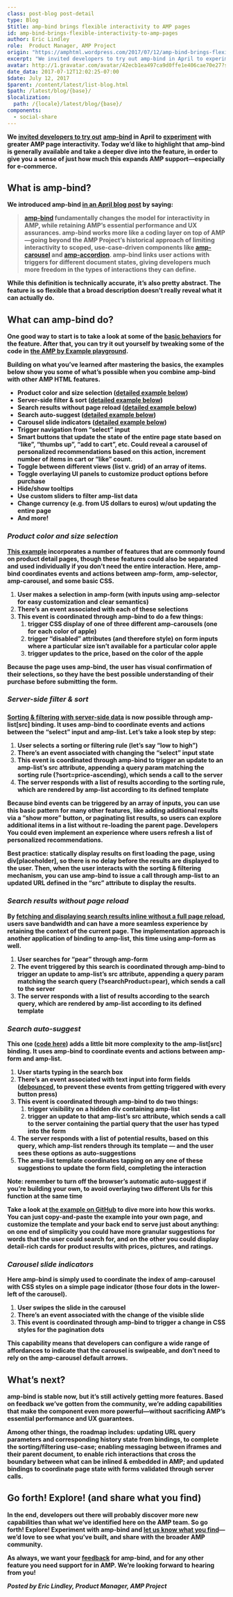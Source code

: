 ```yaml
---
class: post-blog post-detail
type: Blog
$title: amp-bind brings flexible interactivity to AMP pages
id: amp-bind-brings-flexible-interactivity-to-amp-pages
author: Eric Lindley
role:  Product Manager, AMP Project
origin: "https://amphtml.wordpress.com/2017/07/12/amp-bind-brings-flexible-interactivity-to-amp-pages/amp/"
excerpt: "We invited developers to try out amp-bind in April to experiment with greater AMP page interactivity. Today we’d like to highlight that amp-bind is generally available and take a deeper dive into the feature, in order to give you a sense of just how much this expands AMP support—especially for e-commerce. What is amp-bind? We [&#8230;]"
avatar: http://1.gravatar.com/avatar/42ecb1ea497ca9d0ffe1e406cae70e27?s=96&d=identicon&r=G
date_data: 2017-07-12T12:02:25-07:00
$date: July 12, 2017
$parent: /content/latest/list-blog.html
$path: /latest/blog/{base}/
$localization:
  path: /{locale}/latest/blog/{base}/
components:
  - social-share
---
```


<div class="amp-wp-article-content">
<p><strong>We </strong><a href="https://amphtml.wordpress.com/2017/04/19/test-amp-bind-on-your-site-with-an-origin-trial/amp/"><strong>invited developers to try out</strong></a> <a href="https://www.ampproject.org/docs/reference/components/dynamic/amp-bind"><strong>amp-bind</strong></a><strong> in April to </strong><a href="https://www.ampproject.org/docs/reference/experimental"><strong>experiment</strong></a><strong> with greater AMP page interactivity. Today we’d like to highlight that </strong><b>amp-bind is generally available</b><strong> and take a deeper dive into the feature, in order to give you a sense of just how much this expands AMP support—especially for e-commerce.</strong></p>
<h2><strong>What is amp-bind?</strong></h2>
<p><strong>We introduced amp-bind </strong><a href="https://amphtml.wordpress.com/2017/04/19/test-amp-bind-on-your-site-with-an-origin-trial/amp/"><strong>in an April blog post</strong></a><strong> by saying:</strong></p>
<blockquote><p><a href="https://www.ampproject.org/docs/reference/components/dynamic/amp-bind"><strong>amp-bind</strong></a><strong> fundamentally changes the model for interactivity in AMP, while retaining AMP’s essential performance and UX assurances. amp-bind works more like a coding layer on top of AMP—going beyond the AMP Project’s historical approach of limiting interactivity to scoped, use-case-driven components like </strong><a href="https://www.ampproject.org/docs/reference/components/layout/amp-carousel"><strong>amp-carousel</strong></a><strong> and </strong><a href="https://www.ampproject.org/docs/reference/components/layout/amp-accordion"><strong>amp-accordion</strong></a><strong>. amp-bind links user actions with triggers for different document states, giving developers much more freedom in the types of interactions they can define.</strong></p></blockquote>
<p><strong>While this definition is technically accurate, it&#8217;s also pretty abstract. The feature is so flexible that a broad description doesn’t really reveal what it can actually do.</strong></p>
<h2><strong>What can amp-bind do?</strong></h2>
<p><strong>One good way to start is to take a look at some of the </strong><a href="https://ampbyexample.com/components/amp-bind/"><strong>basic behaviors</strong></a><strong> for the feature. After that, you can try it out yourself by tweaking some of the code in </strong><a href="https://ampbyexample.com/playground/#url=https%3A%2F%2Fampbyexample.com%2Fcomponents%2Famp-bind%2Fsource%2F"><strong>the AMP by Example playground</strong></a><strong>.</strong></p>
<p><strong>Building on what you’ve learned after mastering the basics, the examples below show you some of what’s possible when you combine amp-bind with other AMP HTML features.</strong></p>
<ul>
<li ><strong>Product color and size selection (<a href="#product-color-and-size-selection">detailed example below</a>)</strong></li>
<li ><strong>Server-side filter &amp; sort (<a href="#server-side-filter-and-sort">detailed example below</a>)</strong></li>
<li ><strong>Search results without page reload (<a href="#search-results-without-reload">detailed example below</a>)</strong></li>
<li ><strong>Search auto-suggest (<a href="#auto-suggest">detailed example below</a>)</strong></li>
<li ><strong>Carousel slide indicators (<a href="#slide-indicators">detailed example below</a>)</strong></li>
<li ><strong>Trigger navigation from &#8220;select&#8221; input</strong></li>
<li ><strong>Smart buttons that update the state of the entire page state based on “like”, “thumbs up”, “add to cart”, etc. Could reveal a carousel of personalized recommendations based on this action, increment number of items in cart or “like” count.</strong></li>
<li ><strong>Toggle between different views (list v. grid) of an array of items.</strong></li>
<li ><strong>Toggle overlaying UI panels to customize product options before purchase</strong></li>
<li ><strong>Hide/show tooltips</strong></li>
<li ><strong>Use custom sliders to filter amp-list data</strong></li>
<li ><strong>Change currency (e.g. from US dollars to euros) w/out updating the entire page</strong></li>
<li ><strong>And more!</strong></li>
</ul>
<h3 id="product-color-and-size-selection"><i><strong>Product color and size selection</strong></i></h3>
<p><div class="wp-image alignnone  wp-image-1474 aligncenter"><amp-img layout='fixed' width="348" height="623" src="https://amphtml.files.wordpress.com/2017/07/bind-product2.gif?w=348&#038;h=623"></amp-img></p>
<p><a href="https://ampbyexample.com/samples_templates/product_page/preview/"><strong>This example</strong></a><strong> incorporates a number of features that are commonly found on product detail pages, though these features could also be separated and used individually if you don’t need the entire interaction. Here, amp-bind coordinates events and actions between amp-form, amp-selector, amp-carousel, and some basic CSS.</strong></p>
<ol>
<li ><strong>User makes a selection in amp-form (with inputs using amp-selector for easy customization and clear semantics)</strong></li>
<li ><strong>There’s an event associated with each of these selections</strong></li>
<li ><strong>This event is coordinated through amp-bind to do a few things:</strong>
<ol>
<li ><strong>trigger CSS display of one of three different amp-carousels (one for each color of apple)</strong></li>
<li ><strong>trigger “disabled” attributes (and therefore style) on form inputs where a particular size isn’t available for a particular color apple</strong></li>
<li ><strong>trigger updates to the price, based on the color of the apple</strong></li>
</ol>
</li>
</ol>
<p><strong>Because the page uses amp-bind, the user has visual confirmation of their selections, so they have the best possible understanding of their purchase before submitting the form.</strong></p>
<h3 id="server-side-filter-and-sort" ><i><strong>Server-side filter &amp; sort</strong></i></h3>
<h3 ><div class="wp-image alignnone  wp-image-1477"><amp-img layout='fixed' width="327" height="570" src="https://amphtml.files.wordpress.com/2017/07/bind-filter-sort1.gif?w=327&#038;h=570"></amp-img></h3>
<p><a href="https://ampbyexample.com/samples_templates/product_browse_page/preview/"><strong>Sorting &amp; filtering with server-side data</strong></a><strong> is now possible through amp-list[src] binding. It uses amp-bind to coordinate events and actions between the &#8220;select&#8221; input and amp-list. Let’s take a look step by step:</strong></p>
<ol>
<li ><strong>User selects a sorting or filtering rule (let’s say “low to high”)</strong></li>
<li ><strong>There’s an event associated with changing the &#8220;select&#8221; input state</strong></li>
<li ><strong>This event is coordinated through amp-bind to trigger an update to an amp-list’s src attribute, appending a query param matching the sorting rule (?sort=price-ascending), which sends a call to the server</strong></li>
<li ><strong>The server responds with a list of results according to the sorting rule, which are rendered by amp-list according to its defined template</strong></li>
</ol>
<p><strong>Because bind events can be triggered by an array of inputs, you can use this basic pattern for many other features, like adding additional results via a “show more” button, or paginating list results, so users can explore additional items in a list without re-loading the parent page. Developers You could even implement an experience where users refresh a list of personalized recommendations.</strong></p>
<p><strong>Best practice: statically display results on first loading the page, using div[placeholder], so there is no delay before the results are displayed to the user. Then, when the user interacts with the sorting &amp; filtering mechanism, you can use amp-bind to issue a call through amp-list to an updated URL defined in the “src” attribute to display the results.</strong></p>
<h3 id="search-results-without-reload"><i><strong>Search results without page reload</strong></i></h3>
<p><div class="wp-image alignnone  wp-image-1479 aligncenter"><amp-img layout='fixed' width="332" height="665" src="https://amphtml.files.wordpress.com/2017/07/bind-auto-search1.gif?w=332&#038;h=665"></amp-img></p>
<p><strong>By </strong><a href="https://ampbyexample.com/samples_templates/product_browse_page/preview/"><strong>fetching and displaying search results inline without a full page reload</strong></a><strong>, users save bandwidth and can have a more seamless experience by retaining the context of the current page. The implementation approach is another application of binding to amp-list, this time using amp-form as well.</strong></p>
<ol>
<li ><strong>User searches for “pear” through amp-form</strong></li>
<li ><strong>The event triggered by this search is coordinated through amp-bind to trigger an update to amp-list’s src attribute, appending a query param matching the search query (?searchProduct=pear), which sends a call to the server</strong></li>
<li ><strong>The server responds with a list of results according to the search query, which are rendered by amp-list according to its defined template</strong></li>
</ol>
<h3 id="auto-suggest"><i><strong>Search auto-suggest</strong></i></h3>
<p><div class="wp-image alignnone  wp-image-1481 aligncenter"><amp-img layout='fixed' width="393" height="304" src="https://amphtml.files.wordpress.com/2017/07/bind-autosuggest1.gif?w=393&#038;h=304"></amp-img></p>
<p><strong>This one (</strong><a href="https://github.com/ampproject/amphtml/blob/master/examples/autosuggest.amp.html"><strong>code here</strong></a><strong>) adds a little bit more complexity to the amp-list[src] binding. It uses amp-bind to coordinate events and actions between amp-form and amp-list.</strong></p>
<ol>
<li ><strong>User starts typing in the search box</strong></li>
<li ><strong>There’s an event associated with text input into form fields (</strong><a href="https://css-tricks.com/the-difference-between-throttling-and-debouncing/"><strong>debounced</strong></a><strong>, to prevent these events from getting triggered with every button press)</strong></li>
<li ><strong>This event is coordinated through amp-bind to do two things:</strong>
<ol>
<li ><strong>trigger visibility on a hidden div containing amp-list</strong></li>
<li ><strong>trigger an update to that amp-list’s src attribute, which sends a call to the server containing the partial query that the user has typed into the form</strong></li>
</ol>
</li>
<li ><strong>The server responds with a list of potential results, based on this query, which amp-list renders through its template — and the user sees these options as auto-suggestions</strong></li>
<li ><strong>The amp-list template coordinates tapping on any one of these suggestions to update the form field, completing the interaction</strong></li>
</ol>
<p><strong>Note: remember to turn off the browser’s automatic auto-suggest if you’re building your own, to avoid overlaying two different UIs for this function at the same time</strong></p>
<p><strong>Take a look at </strong><a href="https://github.com/ampproject/amphtml/blob/master/examples/autosuggest.amp.html"><strong>the example on GitHub</strong></a><strong> to dive more into how this works. You can just copy-and-paste the example into your own page, and customize the template and your back end to serve just about anything: on one end of simplicity you could have more granular suggestions for words that the user could search for, and on the other you could display detail-rich cards for product results with prices, pictures, and ratings.</strong></p>
<h3 id="slide-indicators"><i><strong>Carousel slide indicators</strong></i></h3>
<p><div class="wp-image alignnone  wp-image-1485 aligncenter"><amp-img layout='fixed' width="318" height="612" src="https://amphtml.files.wordpress.com/2017/07/bind-carousel-indices2.gif?w=318&#038;h=612"></amp-img></p>
<p><strong>Here amp-bind is simply used to coordinate the index of amp-carousel with CSS styles on a simple page indicator (those four dots in the lower-left of the carousel).</strong></p>
<ol>
<li ><strong>User swipes the slide in the carousel</strong></li>
<li ><strong>There’s an event associated with the change of the visible slide</strong></li>
<li ><strong>This event is coordinated through amp-bind to trigger a change in CSS styles for the pagination dots</strong></li>
</ol>
<p><strong>This capability means that developers can configure a wide range of affordances to indicate that the carousel is swipeable, and don’t need to rely on the amp-carousel default arrows.</strong></p>
<h2><strong>What’s next?</strong></h2>
<p><strong>amp-bind is stable now, but it’s still actively getting more features. Based on feedback we’ve gotten from the community, we’re adding capabilities that make the component even more powerful—without sacrificing AMP’s essential performance and UX guarantees.</strong></p>
<p><strong>Among other things, the roadmap includes: updating URL query parameters and corresponding history state from bindings, to complete the sorting/filtering use-case; enabling messaging between iframes and their parent document, to enable rich interactions that cross the boundary between what can be inlined &amp; embedded in AMP; and updated bindings to coordinate page state with forms validated through server calls.</strong></p>
<h2><strong>Go forth! Explore! (and share what you find)</strong></h2>
<p><strong>In the end, developers out there will probably discover more new capabilities than what we’ve identified here on the AMP team. So go forth! Explore! Experiment with amp-bind and </strong><a href="https://groups.google.com/forum/#!forum/amphtml-discuss"><strong>let us know what you find</strong></a><strong>—we’d love to see what you’ve built, and share with the broader AMP community.</strong></p>
<p><strong>As always, we want your </strong><a href="https://github.com/ampproject/amphtml/issues/new"><strong>feedback</strong></a><strong> for amp-bind, and for any other feature you need support for in AMP. We’re looking forward to hearing from you!</strong></p>
<p><i><strong>Posted by Eric Lindley, Product Manager, AMP Project</strong></i></p><br />  
</div>

